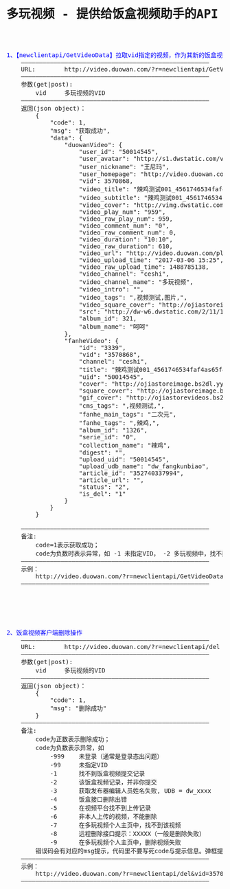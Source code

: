 <pre>

<h1><center>多玩视频 - 提供给饭盒视频助手的API (20170306)</center></h1>


<font color="blue">1、【newclientapi/GetVideoData】拉取vid指定的视频，作为其新的饭盒视频插入来源或已有数据编辑来源 </font>
	————————————————————————————————————————————————————
	URL:		http://video.duowan.com/?r=newclientapi/GetVideoData
	————————————————————————————————————————————————————
	参数(get|post):
		vid		多玩视频的VID
	————————————————————————————————————————————————————
	返回(json object)：
        {
            "code": 1,
            "msg": "获取成功",
            "data": {
                "duowanVideo": {
                    "user_id": "50014545",
                    "user_avatar": "http://s1.dwstatic.com/vhuya/avatar/50/01/200_200/98d2a3f69b3baffa354413ea9951e7c5.jpg?t=1466045578",
                    "user_nickname": "王尼玛",
                    "user_homepage": "http://video.duowan.com/u/50014545",
                    "vid": 3570868,
                    "video_title": "辣鸡测试001_4561746534faf4as65f47as6df",
                    "video_subtitle": "辣鸡测试001_4561746534faf4as65f47as6df",
                    "video_cover": "http://vimg.dwstatic.com/1710/3570868/9-220x124.jpg",
                    "video_play_num": "959",
                    "video_raw_play_num": 959,
                    "video_comment_num": "0",
                    "video_raw_comment_num": 0,
                    "video_duration": "10:10",
                    "video_raw_duration": 610,
                    "video_url": "http://video.duowan.com/play/3570868.html",
                    "video_upload_time": "2017-03-06 15:25",
                    "video_raw_upload_time": 1488785138,
                    "video_channel": "ceshi",
                    "video_channel_name": "多玩视频",
                    "video_intro": "",
                    "video_tags": ",视频测试,图片,",
                    "video_square_cover": "http://ojiastoreimage.bs2dl.yy.com/1488784065250_len97228.png",
                    "src": "http://dw-w6.dwstatic.com/2/11/1523/123455-101-1433332813.mp4",
                    "album_id": 321,
                    "album_name": "呵呵"
                },
                "fanheVideo": {
                    "id": "3339",
                    "vid": "3570868",
                    "channel": "ceshi",
                    "title": "辣鸡测试001_4561746534faf4as65f47as6df",
                    "uid": "50014545",
                    "cover": "http://ojiastoreimage.bs2dl.yy.com/1488784065406_len101245.png",
                    "square_cover": "http://ojiastoreimage.bs2dl.yy.com/1488784065250_len97228.png",
                    "gif_cover": "http://ojiastorevideos.bs2dl.yy.com/1488784065787_len578368.gif",
                    "cms_tags": ",视频测试,",
                    "fanhe_main_tags": "二次元",
                    "fanhe_tags": ",辣鸡,",
                    "album_id": "1326",
                    "serie_id": "0",
                    "collection_name": "辣鸡",
                    "digest": "",
                    "upload_uid": "50014545",
                    "upload_udb_name": "dw_fangkunbiao",
                    "article_id": "352740337994",
                    "article_url": "",
                    "status": "2",
                    "is_del": "1"
                }
            }
        }

	————————————————————————————————————————————————————
	备注: 
		code=1表示获取成功；
        code为负数时表示异常，如 -1 未指定VID， -2 多玩视频中，找不到该视频
	————————————————————————————————————————————————————
	示例：
		http://video.duowan.com/?r=newclientapi/GetVideoData&vid=3570868
	————————————————————————————————————————————————————






<font color="blue">2、饭盒视频客户端删除操作</font>
	————————————————————————————————————————————————————
	URL:		http://video.duowan.com/?r=newclientapi/del
	————————————————————————————————————————————————————
	参数(get|post):
		vid		多玩视频的VID
	————————————————————————————————————————————————————
	返回(json object)：
        {
            "code": 1,
            "msg": "删除成功"
        }
	————————————————————————————————————————————————————
	备注: 
		code为正数表示删除成功；
        code为负数表示异常，如
            -999    未登录（通常是登录态出问题）
            -99     未指定VID
            -1      找不到饭盒视频提交记录
            -2      该饭盒视频记录，并非你提交
            -3      获取发布器编辑人员姓名失败, UDB = dw_xxxx
            -4      饭盒接口删除出错
            -5      在视频平台找不到上传记录
            -6      非本人上传的视频，不能删除
            -7      在多玩视频个人主页中，找不到该视频
            -8      远程删除接口提示：XXXXX（一般是删除失败）
            -9      在多玩视频个人主页中，删除视频失败
        错误码会有对应的msg提示，代码里不要写死code与提示信息。弹框提示时，建议以msg为准。
	————————————————————————————————————————————————————
	示例：
		http://video.duowan.com/?r=newclientapi/del&vid=3570868
	————————————————————————————————————————————————————

